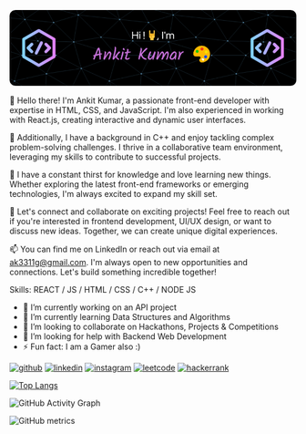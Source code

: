 ![](https://github.com/ak3311g/ak3311g/blob/main/assets/github-header-image.png?raw=true)

👋 Hello there! I'm Ankit Kumar, a passionate front-end developer with expertise in HTML, CSS, and JavaScript. I'm also experienced in working with React.js, creating interactive and dynamic user interfaces.

🚀 Additionally, I have a background in C++ and enjoy tackling complex problem-solving challenges. I thrive in a collaborative team environment, leveraging my skills to contribute to successful projects.

🌱 I have a constant thirst for knowledge and love learning new things. Whether exploring the latest front-end frameworks or emerging technologies, I'm always excited to expand my skill set.

🌟 Let's connect and collaborate on exciting projects! Feel free to reach out if you're interested in frontend development, UI/UX design, or want to discuss new ideas. Together, we can create unique digital experiences.

📫 You can find me on LinkedIn or reach out via email at ak3311g@gmail.com. I'm always open to new opportunities and connections. Let's build something incredible together!

Skills: REACT / JS / HTML / CSS / C++ / NODE JS 

- 🔭 I’m currently working on an API project 
- 🌱 I’m currently learning Data Structures and Algorithms 
- 👯 I’m looking to collaborate on Hackathons, Projects & Competitions 
- 🤔 I’m looking for help with Backend Web Development 
- ⚡ Fun fact: I am a Gamer also :) 


[<img src='https://cdn.jsdelivr.net/npm/simple-icons@3.0.1/icons/github.svg' alt='github' height='40'>](https://github.com/https://github.com/ak3311g)  [<img src='https://cdn.jsdelivr.net/npm/simple-icons@3.0.1/icons/linkedin.svg' alt='linkedin' height='40'>](https://www.linkedin.com/in/https://www.linkedin.com/in/rfankit23//)  [<img src='https://cdn.jsdelivr.net/npm/simple-icons@3.0.1/icons/instagram.svg' alt='instagram' height='40'>](https://www.instagram.com/https://www.instagram.com/0ankit_kumar//)  [<img src='https://cdn.jsdelivr.net/npm/simple-icons@3.0.1/icons/leetcode.svg' alt='leetcode' height='40'>](https://leetcode.com/ak3311g/)  [<img src='https://cdn.jsdelivr.net/npm/simple-icons@3.0.1/icons/hackerrank.svg' alt='hackerrank' height='40'>](https://www.hackerrank.com/ak3311g?hr_r=1)  

[![Top Langs](https://github-readme-stats.vercel.app/api/top-langs/?username=https://github.com/ak3311g)](https://github.com/anuraghazra/github-readme-stats)

![GitHub Activity Graph](https://activity-graph.herokuapp.com/graph?username=https://github.com/ak3311g)  

![GitHub metrics](https://metrics.lecoq.io/https://github.com/ak3311g)  

